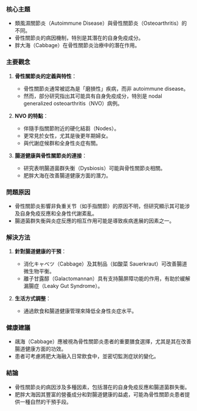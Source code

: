 ### 核心主題  
- 類風濕關節炎（Autoimmune Disease）與骨性關節炎（Osteoarthritis）的不同。  
- 骨性關節炎的病因機制，特別是其潛在的自身免疫成分。  
- 胖大海（Cabbage）在骨性關節炎治療中的潛在作用。  

### 主要觀念  
1. **骨性關節炎的定義與特性**：  
   - 骨性關節炎通常被認為是「磨損性」疾病，而非 autoimmune disease。  
   - 然而，部分研究指出其可能具有自身免疫成分，特別是 nodal generalized osteoarthritis（NVO）病例。  

2. **NVO 的特點**：  
   - 伴隨手指關節附近的硬化結芻（Nodes）。  
   - 更常見於女性，尤其是後更年期婦女。  
   - 與代謝症候群和全身性炎症有關。  

3. **腸道健康與骨性關節炎的連接**：  
   - 研究表明腸道菌群失衡（Dysbiosis）可能與骨性關節炎相關。  
   - 肥胖大海在改善腸道健康方面的潛力。  

### 問題原因  
- 骨性關節炎影響非負重关节（如手指關節）的原因不明，但研究顯示其可能涉及自身免疫反應和全身性代謝紊亂。  
- 腸道菌群失衡與炎症反應的相互作用可能是導致疾病進展的因素之一。  

### 解決方法  
1. **針對腸道健康的干預**：  
   - 消化キャベツ（Cabbage）及其制品（如酸菜 Sauerkraut）可改善腸道微生物平衡。  
   - 離子甘露醇（Galactomannan）具有支持腸屏障功能的作用，有助於緩解漏腸症（Leaky Gut Syndrome）。  

2. **生活方式調整**：  
   - 通過飲食和腸道健康管理來降低全身性炎症水平。  

### 健康建議  
- 飊海（Cabbage）應被視為骨性關節炎患者的重要膳食選擇，尤其是其在改善腸道健康方面的功效。  
- 患者可考慮將肥大海融入日常飲食中，並密切監測症狀的變化。  

### 結論  
- 骨性關節炎的病因涉及多種因素，包括潛在的自身免疫反應和腸道菌群失衡。  
- 肥胖大海因其豐富的營養成分和對腸道健康的益處，可能為骨性關節炎患者提供一種自然的干預手段。